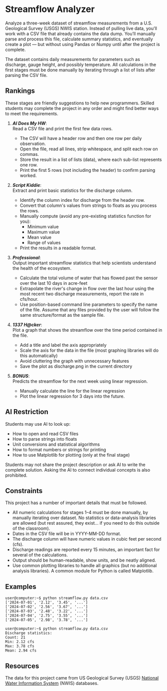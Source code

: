 # Streamflow Analyzer #
Analyze a three-week dataset of streamflow measurements from a U.S. Geological Survey (USGS) NWIS station. Instead of pulling live data, you’ll work with a CSV file that already contains the data dump. You’ll manually parse and process this file, calculate summary statistics, and eventually create a plot — but without using Pandas or Numpy until after the project is complete.

The dataset contains daily measurements for parameters such as discharge, gauge height, and possibly temperature. All calculations in the first stages must be done manually by iterating through a list of lists after parsing the CSV file.

## Rankings ##
These stages are friendly suggestions to help new programmers. Skilled students may complete the project in any order and might find better ways to meet the requirements.

1. ***AI Does My HW***:  
   Read a CSV file and print the first few data rows.
   - The CSV will have a header row and then one row per daily observation.
   - Open the file, read all lines, strip whitespace, and split each row on commas.
   - Store the result in a list of lists (data), where each sub-list represents one row.
   - Print the first 5 rows (not including the header) to confirm parsing worked.

2. ***Script Kiddie***:  
   Extract and print basic statistics for the discharge column.
   - Identify the column index for discharge from the header row.
   - Convert that column's values from strings to floats as you process the rows.
   - Manually compute (avoid any pre-existing statistics function for you):
     - Minimum value
     - Maximum value
     - Mean value
     - Range of values
   - Print the results in a readable format.

3. ***Professional***:  
   Output important streamflow statistics that help scientists understand the health of the ecosystem.
   - Calculate the total volume of water that has flowed past the sensor over the last 10 days in acre-feet
   - Extrapolate the river's change in flow over the last hour using the most recent two discharge measurements, report the rate in cfs/hour.
   - Use position-based command line parameters to specify the name of the file. Assume that any files provided by the user will follow the same structure/format as the sample file.

4. ***1337 H@cker***:  
   Plot a graph that shows the streamflow over the time period contained in the file.
   - Add a title and label the axis appropriately
   - Scale the axis for the data in the file (most graphing libraries will do this automatically)
   - Avoid cluttering the graph with unnecessary features
   - Save the plot as discharge.png in the current directory

5. ***BONUS***:  
   Predicts the streamflow for the next week using linear regression.
   - Manually calculate the line for the linear regression
   - Plot the linear regression for 3 days into the future.

## AI Restriction ##
Students may use AI to look up:
- How to open and read CSV files
- How to parse strings into floats
- Unit conversions and statistical algorithms
- How to format numbers or strings for printing
- How to use Matplotlib for plotting (only at the final stage)

Students may not share the project description or ask AI to write the complete solution. Asking the AI to connect individual concepts is also prohibited.

## Constraints ##
This project has a number of important details that must be followed.
- All numeric calculations for stages 1–4 must be done manually, by manually iterating over dataset. No statistics or data-analysis libraries are allowed (but rest assured, they exist... if you need to do this outside of the classroom).
- Dates in the CSV file will be in YYYY-MM-DD format.
- The discharge column will have numeric values in cubic feet per second (cfs).
- Discharge readings are reported every 15 minutes, an important fact for several of the calculations.
- Output should be human-readable, show units, and be neatly aligned.
- Use common plotting libraries to handle all graphics (but no additional analysis libraries). A common module for Python is called Matplotlib.

## Examples ##
```
user@computer:~$ python streamflow.py data.csv
['2024-07-01', '2.12', '3.45', '...']
['2024-07-02', '2.56', '3.67', '...']
['2024-07-03', '2.48', '3.22', '...']
['2024-07-04', '2.75', '3.55', '...']
['2024-07-05', '2.98', '3.78', '...']

user@computer:~$ python streamflow.py data.csv
Discharge statistics:
Count: 21
Min: 2.12 cfs
Max: 3.78 cfs
Mean: 2.94 cfs
```

## Resources ##
The data for this project came from US Geological Survey (USGS) [National Water Information System](https://waterdata.usgs.gov/nwis) (NWIS) databases.
